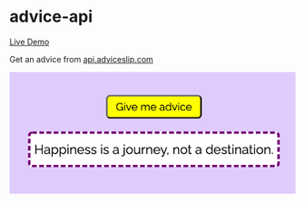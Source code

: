 # advice-api

[Live Demo](https://fergv.com/advice-api/)

Get an advice from [api.adviceslip.com](https://api.adviceslip.com)

![Demo image](./img/demo.png "Demo image")
